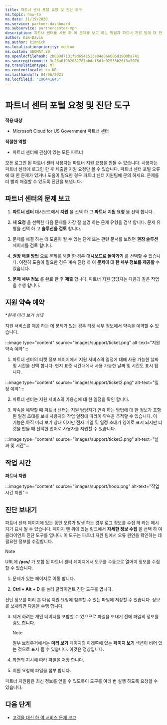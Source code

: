 ```yaml
---
title: 파트너 센터 포털 요청 및 진단 도구
ms.topic: how-to
ms.date: 11/19/2020
ms.service: partner-dashboard
ms.subservice: partnercenter-mpn
description: 파트너 센터를 사용 하 여 문제를 보고 하는 방법과 파트너 지원 팀에 대 한 진단 정보를 수집 하는 방법을 알아보세요.
author: Kim-Davis
ms.author: kimnich
ms.localizationpriority: medium
ms.custom: SEOMAY.20
ms.openlocfilehash: 2b009d7131f9d6941513a04e866006d1908ba741
ms.sourcegitcommit: 3c26a61982082787bbdaf5d1e92553b26f3a5076
ms.translationtype: MT
ms.contentlocale: ko-KR
ms.lasthandoff: 04/06/2021
ms.locfileid: "106441645"
---
```

# <a name="partner-center-portal-requests-and-diagnostic-tool"></a>파트너 센터 포털 요청 및 진단 도구

**적용 대상**

- Microsoft Cloud for US Government 파트너 센터

**적절한 역할**

- 파트너 센터에 관심이 있는 모든 파트너

모든 로그인 된 파트너 센터 사용자는 파트너 지원 요청을 만들 수 있습니다. 사용자는 파트너 센터에 로그인 한 후 제출한 지원 요청만 볼 수 있습니다.
파트너 센터 포털 오류에 대 한 문제가 있거나 도움이 필요한 경우 파트너 센터 지원팀에 문의 하세요. 문제를 더 빨리 해결할 수 있도록 진단을 보냅니다.

## <a name="report-a-problem-with-the-partner-center"></a>파트너 센터의 문제 보고

1. **파트너 센터** 대시보드에서 **지원** 을 선택 하 고 **파트너 지원 요청** 을 선택 합니다.

2. **새 요청** 을 선택한 다음 문제를 가장 잘 설명 하는 문제 유형을 검색 합니다. 문제 유형을 선택 하 고 **솔루션을 검토** 합니다.

3. 문제를 해결 하는 데 도움이 될 수 있는 단계 또는 관련 문서를 보려면 **권장 솔루션** 페이지를 검토 합니다.

4. **권장 해결 방법** 으로 문제를 해결 한 경우 **대시보드로 돌아가기** 를 선택할 수 있습니다. 여전히 도움이 필요한 경우 계속 진행 하 여 **문제에 대 한 세부 정보를 제공할** 수 있습니다.

5. **문제 세부 정보** 를 완료 한 후 **제출** 합니다. 파트너 지원 담당자는 다음과 같은 작업을 수행 합니다.

## <a name="schedule-a-support-appointment"></a>지원 약속 예약 

**현재 미리 보기 상태*

지원 서비스를 제공 하는 데 문제가 있는 경우 티켓 세부 정보에서 약속을 예약할 수 있습니다.

:::image type="content" source="images/support/ticket.png" alt-text="지원 약속 예약":::

1.  파트너 센터의 티켓 정보 페이지에서 지원 서비스의 일정에 대해 사용 가능한 날짜 및 시간을 선택 합니다. 현지 표준 시간대에서 사용 가능한 날짜 및 시간도 표시 됩니다.

:::image type="content" source="images/support/ticket2.png" alt-text="일정 예약":::

2. 파트너 센터는 지원 서비스의 가용성에 대 한 일정을 확인 합니다.

1. 약속을 예약할 때 파트너 센터는 지원 담당자가 연락 하는 방법에 대 한 정보가 포함 된 일정 초대를 보내 사용자의 작업 일정에 따라이 약속을 추적할 수 있습니다.  이 기능은 아직 미리 보기 상태 이지만 전자 메일 및 일정 초대가 영어로 표시 되지만 티켓을 만들 때 선택한 언어로 사용자를 지원할 수 있습니다.

:::image type="content" source="images/support/ticket3.png" alt-text="날짜 및 시간":::

## <a name="hours-of-operation"></a>작업 시간

**파트너 지원**

:::image type="content" source="images/support/hoop.png" alt-text="작업 시간 지원":::

## <a name="send-diagnostics"></a>진단 보내기

파트너 센터 페이지에 있는 동안 오류가 발생 하는 경우 로그 정보를 수집 하 라는 메시지가 표시 될 수 있습니다. 페이지 맨 위에 있는 링크에서 **자세한 정보 수집** 을 선택 하 여 클라이언트 진단 도구를 엽니다. 이 도구는 파트너 지원 팀에서 오류 원인을 확인하는 데 필요한 정보를 수집합니다. 

>[!NOTE]
>URL에 **/pcv/** 가 포함 된 파트너 센터 페이지에서 도구를 수동으로 열어이 정보를 수집할 수 있습니다.

1. 문제가 있는 페이지로 이동 합니다.

2. **Ctrl + Alt + D** 를 눌러 클라이언트 진단 도구를 엽니다.

진단 정보를 미리 본 다음 지원 요청에 첨부할 수 있는 파일에 저장할 수 있습니다. 정보를 보내려면 다음을 수행 합니다.

3. 제거 하려는 개인 데이터를 포함할 수 있으므로 파일을 보내기 전에 파일의 정보를 검토 합니다.

    >[!NOTE]
    >일부 브라우저에서는 **미리 보기** 페이지의 아래쪽에 있는 **페이지 보기** 섹션이 비어 있는 것으로 표시 될 수 있습니다. 이것은 정상입니다.

4. 화면의 지시에 따라 파일을 저장 합니다.

5. 지원 요청에 파일을 첨부 합니다.

파트너 지원팀은 최신 정보를 얻을 수 있도록이 도구를 여러 번 실행 하도록 요청할 수 있습니다.

## <a name="next-steps"></a>다음 단계

- [고객을 대신 하 여 서비스 문제 보고](report-problems-on-behalf-of-a-customer.md)

